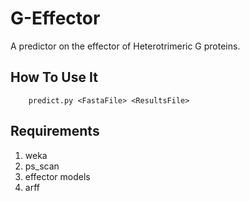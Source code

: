 # G-Effector
A predictor on the effector of Heterotrimeric G proteins.
## How To Use It
```
	predict.py <FastaFile> <ResultsFile>
```
## Requirements
1. weka
2. ps_scan
3. effector models
4. arff

